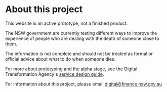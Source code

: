 # About this project

This website is an active prototype, not a finished product.

The NSW government are currently testing different ways to improve the experience of people who are dealing with the death of someone close to them.

The information is not complete and should not be treated as formal or official advice about what to do when someone dies.

For more about prototyping and the alpha stage, see the Digital Transformation Agency's [service design guide](https://guides.service.gov.au/topics/service-design-delivery-process/alpha-stage/).

For information about this project, please email digital@finance.nsw.gov.au
